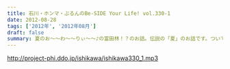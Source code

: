 ```yaml
---
title: 石川・ホンマ・ぶるんのBe-SIDE Your Life! vol.330-1
date: 2012-08-28
tags: ['2012年', '2012年08月']
draft: false
summary: 夏のお～～わ～～りぃ～～♪の富田林！？のお話。伝説の「夏」のお話です。ついてきてください！！！ＮＡＭＡＥ
---
```


http://project-phi.ddo.jp/ishikawa/ishikawa330_1.mp3
